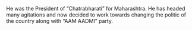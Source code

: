 He was the President of “Chatrabharati”  for Maharashtra. He has headed many agitations and now decided to work towards changing the politic of the country along with “AAM AADMI” party.